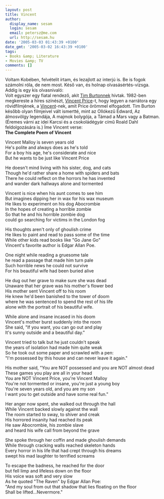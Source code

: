 ```yaml
---
layout: post
title: Vincent
author:
  display_name: sesam
  login: sesam
  email: petersz@me.com
  url: http://sesam.hu
date: '2005-03-03 01:43:39 +0100'
date_gmt: '2005-03-02 16:43:39 +0100'
tags:
- Books &amp; Literature
- Movies &amp; TV
comments: []
---
```


Voltam Kobében, felvételit írtam, és lezajlott az interjú is. Be is fogok számolni róla, de nem most. Késő van, és holnap olvasásértés-vizsga. Addig is egy kis olvasnivaló:  
Volt egyszer egy fiatal rendező, akit [Tim Burtonnek](http://www.imdb.com/name/nm0000318) hívtak. 1982-ben megkereste a híres színészt, [Vincent Price](http://www.imdb.com/name/nm0001637)-t, hogy legyen a narrátora egy rövidfilmjének, a [Vincent](http://www.imdb.com/title/tt0084868)-nek, amit Price örömmel elfogadott. Tim Burton később olyan filmjeivel vált ismertté, mint az Ollókezű Edward, Az álmosvölgy legendája, A majmok bolygója, a Támad a Mars vagy a Batman. (Éremes várni az idei Karcsi és a csokoládégyár című Roald Dahl feldolgozására is.) Íme Vincent verse:  
**The Complete Poem of Vincent**

Vincent Malloy is seven years old  
He's polite and always does as he's told  
For a boy his age, he's considerate and nice  
But he wants to be just like Vincent Price

He doesn't mind living with his sister, dog, and cats  
Though he'd rather share a home with spiders and bats  
There he could reflect on the horrors he has invented  
and wander dark hallways alone and tormented

Vincent is nice when his aunt comes to see him  
But imagines dipping her in wax for his wax museum  
He likes to experiment on his dog Abocrombie  
In the hopes of creating a horrible zombie  
So that he and his horrible zombie dog  
could go searching for victims in the London fog

His thoughts aren't only of ghoulish crime  
He likes to paint and read to pass some of the time  
While other kids read books like "Go Jane Go"  
Vincent's favorite author is Edgar Allan Poe.

One night while reading a gruesome tale  
he read a passage that made him turn pale  
Such horrible news he could not survive  
For his beautiful wife had been buried alive

He dug out her grave to make sure she was dead  
Unaware that her grave was his mother's flower bed  
His mother sent Vincent off to his room  
He knew he'd been banished to the tower of doom  
where he was sentenced to spend the rest of his life  
alone with the portrait of his beautiful wife.

While alone and insane incased in his doom  
Vincent's mother burst suddenly into the room  
She said, "If you want, you can go out and play  
It's sunny outside and a beautiful day."

Vincent tried to talk but he just couldn't speak  
the years of isolation had made him quite weak  
So he took out some paper and scrawled with a pen:  
"I'm possessed by this house and can never leave it again."

His mother said, "You are NOT possessed and you are NOT almost dead  
These games you play are all in your head  
You are NOT Vincent Price, you're Vincent Malloy  
You're not tormented or insane, you're just a young boy  
You're seven years old, and you are my son  
I want you to get outside and have some real fun."

Her anger now spent, she walked out through the hall  
While Vincent backed slowly against the wall  
The room started to sway, to shiver and creak  
His horrored insanity had reached its peak  
He saw Abocrombie, his zombie slave  
and heard his wife call from beyond the grave

She spoke through her coffin and made ghoulish demands  
While through cracking walls reached skeleton hands  
Every horror in his life that had crept through his dreams  
swept his mad laughter to terrified screams

To escape the badness, he reached for the door  
but fell limp and lifeless down on the floor  
His voice was soft and very slow  
As he quoted "The Raven" by Edgar Allan Poe:  
"And my soul from out that shadow that lies floating on the floor  
Shall be lifted...Nevermore."
